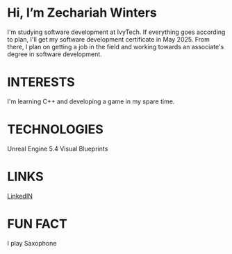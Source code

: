 # Hi, I’m Zechariah Winters
I'm studying software development at IvyTech. If everything goes according to plan, I'll get my software development certificate in May 2025. From there, I plan on getting a job in the field and working towards an associate's degree in software development.
  
# INTERESTS
 I'm learning C++ and developing a game in my spare time.

# TECHNOLOGIES
Unreal Engine 5.4 Visual Blueprints

# LINKS
[LinkedIN](https://www.linkedin.com/in/zechariah-winters-598094265/)

# FUN FACT
I play Saxophone

<!---
zwintersS/zwintersS is a ✨ special ✨ repository because its `README.md` (this file) appears on your GitHub profile.
You can click the Preview link to take a look at your changes.
--->
